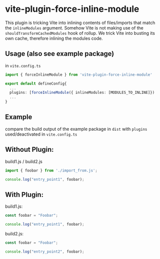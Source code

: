 # vite-plugin-force-inline-module

This plugin is tricking Vite into inlining contents of files/imports that match the `inlineModules` argument.
Somehow Vite is not making use of the `shouldTransformCachedModules` hook of rollup.
We trick Vite into busting its own cache, therefore inlining the modules code.

## Usage (also see example package)

in `vite.config.ts`
```typescript
import { forceInlineModule } from 'vite-plugin-force-inline-module'

export default defineConfig{
  ...
  plugins: [forceInlineModule({ inlineModules: [MODULES_TO_INLINE]})
  ...
}
```


## Example 

compare the build output of the example package in `dist` with `plugins` used/deactivated in `vite.config.ts` 

## Without Plugin:

build1.js / build2.js
```javascript
import { foobar } from './import_from.js';

console.log("entry_point1", foobar);
```

## With Plugin:

build1.js:
```javascript
const foobar = "Foobar";

console.log("entry_point1", foobar);
```

build2.js:
```javascript
const foobar = "Foobar";

console.log("entry_point2", foobar);
```



